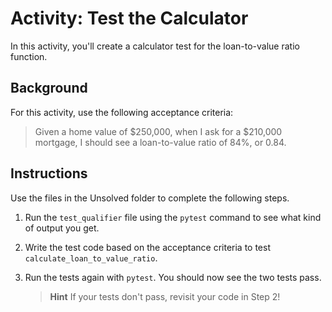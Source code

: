 # Activity: Test the Calculator

In this activity, you'll create a calculator test for the loan-to-value ratio function.

## Background

For this activity, use the following acceptance criteria:

> Given a home value of $250,000, when I ask for a $210,000 mortgage, I should see a loan-to-value ratio of 84%, or 0.84.


## Instructions

Use the files in the Unsolved folder to complete the following steps.

1. Run the `test_qualifier` file using the `pytest` command to see what kind of output you get.

2. Write the test code based on the acceptance criteria to test `calculate_loan_to_value_ratio`.

3. Run the tests again with `pytest`. You should now see the two tests pass.

    > **Hint** If your tests don't pass, revisit your code in Step 2!
